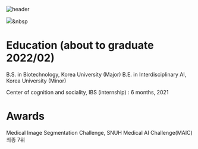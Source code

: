 ![header](https://capsule-render.vercel.app/api?type=waving&color=gradient&customColorList=1&height=300&section=header&text=SoHyung%20Kim&fontSize=90&fontColor=404040&animation=fadeIn)

<img src="https://img.shields.io/badge/Python-3766AB?style=flat-square&logo=Python&logoColor=white"/></a>&nbsp 

# Education (about to graduate 2022/02)
B.S. in Biotechnology, Korea University (Major)
B.E. in Interdisciplinary AI, Korea University (Minor)

Center of cognition and sociality, IBS (internship) : 6 months, 2021

# Awards 
Medical Image Segmentation Challenge, SNUH Medical AI Challenge(MAIC) 최종 7위
